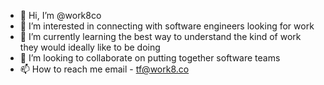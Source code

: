 - 👋 Hi, I’m @work8co
- 👀 I’m interested in connecting with software engineers looking for work
- 🌱 I’m currently learning the best way to understand the kind of work they would ideally like to be doing
- 💞️ I’m looking to collaborate on putting together software teams
- 📫 How to reach me email - tf@work8.co

<!---
work8co/work8co is a ✨ special ✨ repository because its `README.md` (this file) appears on your GitHub profile.
You can click the Preview link to take a look at your changes.
--->
